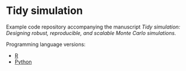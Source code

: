 # Tidy simulation

Example code repository accompanying the manuscript _Tidy simulation: Designing robust, reproducible, and scalable Monte Carlo simulations._ 

Programming language versions:

- [R](./R/)
- [Python](./python/)

